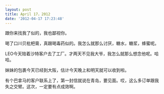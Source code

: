 ```yaml
---
layout: post
title: April 17，2012
date: '2012-04-17 17:23:48'
---
```



 跟你来找我了似的，我也鄙视你。

 喝了口川贝枇杷膏，真跟喝毒药似的。我怎么就那么讨厌，糖水，糖浆，蜂蜜呢。

 LEO今天陪着沙特客户去了工厂。才两天不见我大爷，我怎么就那么想念他呢。哈哈。

 妹妹的包裹今天已经到大阪，估计今天晚上和明天就可以收到啦。

 有个巴拿马的客户联系上了，第一封信就说在青岛，要见面。哎，这么多订单跟我失之交臂。这次，一定要有点成效啊。


